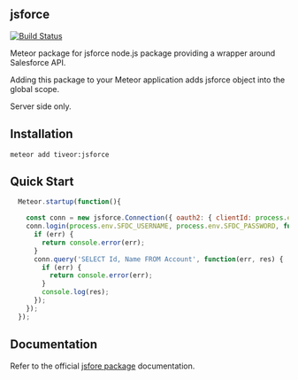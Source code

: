 jsforce
-------

[![Build Status](https://travis-ci.org/tiveor/jsforce.svg?branch=master)](https://travis-ci.org/tiveor/jsforce)

Meteor package for jsforce node.js package providing a wrapper around Salesforce API.

Adding this package to your Meteor application adds jsforce object into the global scope.

Server side only.

Installation
------------
```
meteor add tiveor:jsforce
```

Quick Start
-----------

```javascript
  Meteor.startup(function(){

    const conn = new jsforce.Connection({ oauth2: { clientId: process.env.SFDC_CLIENT_ID, clientSecret: process.env.SFDC_CLIENT_SECRET }});
    conn.login(process.env.SFDC_USERNAME, process.env.SFDC_PASSWORD, function(err, res){
      if (err) {
        return console.error(err); 
      }      
      conn.query('SELECT Id, Name FROM Account', function(err, res) {
        if (err) {
          return console.error(err);
        }
        console.log(res);
      });
    });   
  });
```

Documentation
-------------
Refer to the official [jsfore package](https://jsforce.github.io/) documentation.
